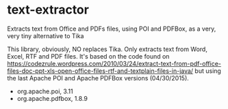 # text-extractor
Extracts text from Office and PDFs files, using POI and PDFBox, as a very, very tiny alternative to Tika

This library, obviously, NO replaces Tika. Only extracts text from Word, Excel, RTF and PDF files. It's based on the code found on https://codezrule.wordpress.com/2010/03/24/extract-text-from-pdf-office-files-doc-ppt-xls-open-office-files-rtf-and-textplain-files-in-java/  but using the last Apache POI and Apache PDFBox versions (04/30/2015).

- org.apache.poi, 3.11
- org.apache.pdfbox, 1.8.9


